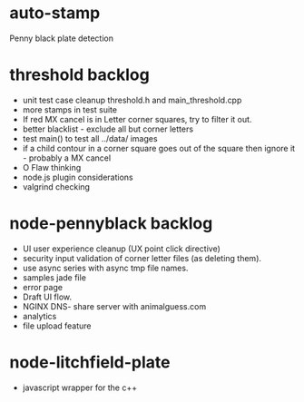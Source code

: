 auto-stamp
==========
Penny black plate detection

threshold backlog
====================
- unit test case cleanup threshold.h and main_threshold.cpp
- more stamps in test suite
- If red MX cancel is in Letter corner squares, try to filter it out.
- better blacklist - exclude all but corner letters
- test main() to test all ../data/ images
- if a child contour in a corner square goes out of the square then ignore it - probably a MX cancel
- O Flaw thinking
- node.js plugin considerations
- valgrind checking


node-pennyblack backlog
=======================
- UI user experience cleanup (UX point click directive)
- security input validation of corner letter files (as deleting them).
- use async series with async tmp file names.
- samples jade file
- error page
- Draft UI flow.
- NGINX DNS- share server with animalguess.com
- analytics
- file upload feature


node-litchfield-plate
=====================
- javascript wrapper for the c++
